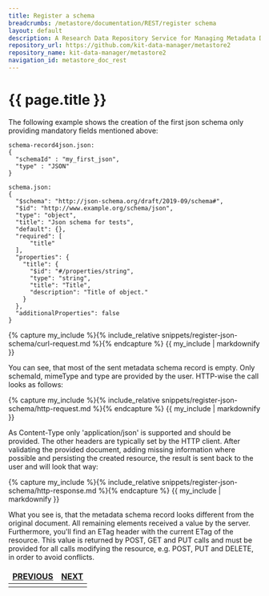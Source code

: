```yaml
---
title: Register a schema
breadcrumbs: /metastore/documentation/REST/register schema
layout: default
description: A Research Data Repository Service for Managing Metadata Documents based on JSON or XML.
repository_url: https://github.com/kit-data-manager/metastore2
repository_name: kit-data-manager/metastore2
navigation_id: metastore_doc_rest
---
```


# {{ page.title }}

The following example shows the creation of the first json schema only providing mandatory fields mentioned above:
``` 
schema-record4json.json:
{
  "schemaId" : "my_first_json",
  "type" : "JSON"
}
```

```
schema.json:
{
  "$schema": "http://json-schema.org/draft/2019-09/schema#",
  "$id": "http://www.example.org/schema/json",
  "type": "object",
  "title": "Json schema for tests",
  "default": {},
  "required": [
      "title"
  ],
  "properties": {
    "title": {
      "$id": "#/properties/string",
      "type": "string",
      "title": "Title",
      "description": "Title of object."
    }
  },
  "additionalProperties": false
}
```

{% capture my_include %}{% include_relative snippets/register-json-schema/curl-request.md %}{% endcapture %}
{{ my_include | markdownify }}

You can see, that most of the sent metadata schema record is empty. Only schemaId, mimeType and type are provided by the user. HTTP-wise the call looks as follows: 

{% capture my_include %}{% include_relative snippets/register-json-schema/http-request.md %}{% endcapture %}
{{ my_include | markdownify }}

As Content-Type only 'application/json' is supported and should be provided. The other headers are typically set by the HTTP client. After validating the 
provided document, adding missing information where possible and persisting the created resource, the result is sent back to the user and will look that way:

{% capture my_include %}{% include_relative snippets/register-json-schema/http-response.md %}{% endcapture %}
{{ my_include | markdownify }}

What you see is, that the metadata schema record looks different from the original document. All remaining elements received a value by the server. 
Furthermore, you'll find an ETag header with the current ETag of the resource. This value is returned by POST, GET and PUT calls and must be provided for 
all calls modifying the resource, e.g. POST, PUT and DELETE, in order to avoid conflicts.

<style>
td, th {
   border: none!important;
}
</style>
|[PREVIOUS](introduction-schema.html)| [NEXT](get-schema-record.html) |
|:----|----:|
| | |

